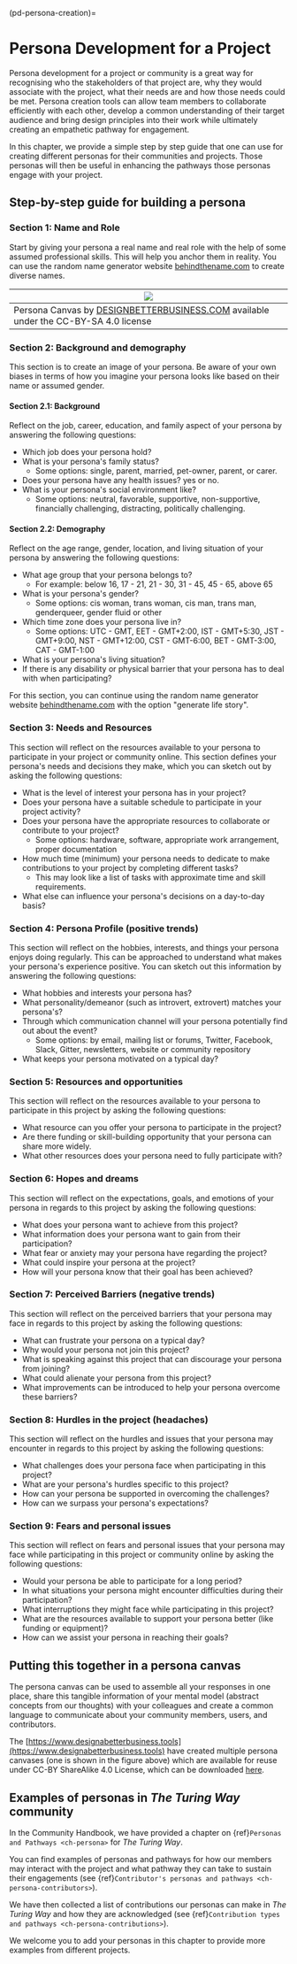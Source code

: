 (pd-persona-creation)=
# Persona Development for a Project

Persona development for a project or community is a great way for recognising who the stakeholders of that project are, why they would associate with the project, what their needs are and how those needs could be met.
Persona creation tools can allow team members to collaborate efficiently with each other, develop a common understanding of their target audience and bring design principles into their work while ultimately creating an empathetic pathway for engagement.

In this chapter, we provide a simple step by step guide that one can use for creating different personas for their communities and projects.
Those personas will then be useful in enhancing the pathways those personas engage with your project.

## Step-by-step guide for building a persona

### Section 1: Name and Role

Start by giving your persona a real name and real role with the help of some assumed professional skills.
This will help you anchor them in reality.
You can use the random name generator website [behindthename.com](https://www.behindthename.com/random/) to create diverse names.

| ![](../figures/persona-creation.png) |
|-----------|
| Persona Canvas by [DESIGNBETTERBUSINESS.COM](https://www.designabetterbusiness.tools/tools/persona-canvas) available under the CC-BY-SA 4.0 license |

### Section 2: Background and demography

This section is to create an image of your persona.
Be aware of your own biases in terms of how you imagine your persona looks like based on their name or assumed gender.

#### Section 2.1: Background

Reflect on the job, career, education, and family aspect of your persona by answering the following questions:

- Which job does your persona hold?
- What is your persona's family status?
  - Some options: single, parent, married, pet-owner, parent, or carer.
- Does your persona have any health issues? yes or no.
- What is your persona's social environment like?
  - Some options: neutral, favorable, supportive, non-supportive, financially challenging, distracting, politically challenging.

#### Section 2.2: Demography

Reflect on the age range, gender, location, and living situation of your persona by answering the following questions:

- What age group that your persona belongs to?
  - For example: below 16, 17 - 21, 21 - 30, 31 - 45, 45 - 65, above 65
- What is your persona's gender?
  - Some options: cis woman, trans woman, cis man, trans man, genderqueer, gender fluid or other
- Which time zone does your persona live in?
  - Some options: UTC - GMT, EET - GMT+2:00, IST - GMT+5:30, JST - GMT+9:00, NST - GMT+12:00, CST - GMT-6:00, BET - GMT-3:00, CAT - GMT-1:00
- What is your persona's living situation?
- If there is any disability or physical barrier that your persona has to deal with when participating?  

For this section, you can continue using the random name generator website [behindthename.com](https://www.behindthename.com/random/) with the option "generate life story".

### Section 3: Needs and Resources

This section will reflect on the resources available to your persona to participate in your project or community online.
This section defines your persona's needs and decisions they make, which you can sketch out by asking the following questions:

- What is the level of interest your persona has in your project?
- Does your persona have a suitable schedule to participate in your project activity?
- Does your persona have the appropriate resources to collaborate or contribute to your project?
  - Some options: hardware, software, appropriate work arrangement, proper documentation
- How much time (minimum) your persona needs to dedicate to make contributions to your project by completing different tasks?
  - This may look like a list of tasks with approximate time and skill requirements.
- What else can influence your persona's decisions on a day-to-day basis?  

### Section 4: Persona Profile (positive trends)

This section will reflect on the hobbies, interests, and things your persona enjoys doing regularly.
This can be approached to understand what makes your persona's experience positive.
You can sketch out this information by answering the following questions:

- What hobbies and interests your persona has?
- What personality/demeanor (such as introvert, extrovert) matches your persona's?
- Through which communication channel will your persona potentially find out about the event?
  - Some options: by email, mailing list or forums, Twitter, Facebook, Slack, Gitter, newsletters, website or community repository
- What keeps your persona motivated on a typical day?

### Section 5: Resources and opportunities

This section will reflect on the resources available to your persona to participate in this project by asking the following questions:

- What resource can you offer your persona to participate in the project?
- Are there funding or skill-building opportunity that your persona can share more widely.
- What other resources does your persona need to fully participate with?

### Section 6: Hopes and dreams

This section will reflect on the expectations, goals, and emotions of your persona in regards to this project by asking the following questions:

- What does your persona want to achieve from this project?
- What information does your persona want to gain from their participation?
- What fear or anxiety may your persona have regarding the project?
- What could inspire your persona at the project?
- How will your persona know that their goal has been achieved?

### Section 7: Perceived Barriers (negative trends)

This section will reflect on the perceived barriers that your persona may face in regards to this project by asking the following questions:

- What can frustrate your persona on a typical day?
- Why would your persona not join this project?
- What is speaking against this project that can discourage your persona from joining?
- What could alienate your persona from this project?
- What improvements can be introduced to help your persona overcome these barriers?

### Section 8: Hurdles in the project (headaches)

This section will reflect on the hurdles and issues that your persona may encounter in regards to this project by asking the following questions:

- What challenges does your persona face when participating in this project?
- What are your persona's hurdles specific to this project?
- How can your persona be supported in overcoming the challenges?
- How can we surpass your persona's expectations?

### Section 9: Fears and personal issues

This section will reflect on fears and personal issues that your persona may face while participating in this project or community online by asking the following questions:

- Would your persona be able to participate for a long period?
- In what situations your persona might encounter difficulties during their participation?
- What interruptions they might face while participating in this project?
- What are the resources available to support your persona better (like funding or equipment)?
- How can we assist your persona in reaching their goals?

## Putting this together in a persona canvas

The persona canvas can be used to assemble all your responses in one place, share this tangible information of your mental model (abstract concepts from our thoughts) with your colleagues and create a common language to communicate about your community members, users, and contributors.

The [https://www.designabetterbusiness.tools](https://www.designabetterbusiness.tools) have created multiple persona canvases (one is shown in the figure above) which are available for reuse under CC-BY ShareAlike 4.0 License, which can be downloaded [here](https://www.designabetterbusiness.tools/tools/persona-canvas).

## Examples of personas in _The Turing Way_ community

In the Community Handbook, we have provided a chapter on {ref}`Personas and Pathways <ch-persona>` for _The Turing Way_.

You can find examples of personas and pathways for how our members may interact with the project and what pathway they can take to sustain their engagements (see {ref}`Contributor's personas and pathways <ch-persona-contributors>`).

We have then collected a list of contributions our personas can make in _The Turing Way_ and how they are acknowledged (see {ref}`Contribution types and pathways <ch-persona-contributions>`).

We welcome you to add your personas in this chapter to provide more examples from different projects.
